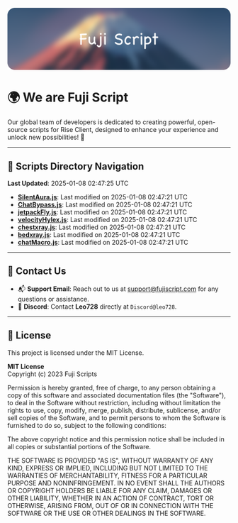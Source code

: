 ![Banner](.github/b.webp)

# 🌍 **We are Fuji Script**

Our global team of developers is dedicated to creating powerful, open-source scripts for Rise Client, designed to enhance your experience and unlock new possibilities! 🌟

---
<!-- SCRIPTS_NAVIGATION_START -->
## 📂 **Scripts Directory Navigation**

**Last Updated**: 2025-01-08 02:47:25 UTC

- **[SilentAura.js](scripts/SilentAura.js)**: Last modified on 2025-01-08 02:47:21 UTC
- **[ChatBypass.js](scripts/ChatBypass.js)**: Last modified on 2025-01-08 02:47:21 UTC
- **[jetpackFly.js](scripts/jetpackFly.js)**: Last modified on 2025-01-08 02:47:21 UTC
- **[velocityHylex.js](scripts/velocityHylex.js)**: Last modified on 2025-01-08 02:47:21 UTC
- **[chestxray.js](scripts/chestxray.js)**: Last modified on 2025-01-08 02:47:21 UTC
- **[bedxray.js](scripts/bedxray.js)**: Last modified on 2025-01-08 02:47:21 UTC
- **[chatMacro.js](scripts/chatMacro.js)**: Last modified on 2025-01-08 02:47:21 UTC

<!-- SCRIPTS_NAVIGATION_END -->

---

## 💬 **Contact Us**  
- 📬 **Support Email**: Reach out to us at [support@fujiscript.com](mailto:support@fujiscript.com) for any questions or assistance.  
- 💬 **Discord**: Contact **Leo728** directly at `Discord@leo728`.

---

## 📜 **License**

This project is licensed under the MIT License.  

**MIT License**  
Copyright (c) 2023 Fuji Scripts  

Permission is hereby granted, free of charge, to any person obtaining a copy of this software and associated documentation files (the "Software"), to deal in the Software without restriction, including without limitation the rights to use, copy, modify, merge, publish, distribute, sublicense, and/or sell copies of the Software, and to permit persons to whom the Software is furnished to do so, subject to the following conditions:  

The above copyright notice and this permission notice shall be included in all copies or substantial portions of the Software.  

THE SOFTWARE IS PROVIDED "AS IS", WITHOUT WARRANTY OF ANY KIND, EXPRESS OR IMPLIED, INCLUDING BUT NOT LIMITED TO THE WARRANTIES OF MERCHANTABILITY, FITNESS FOR A PARTICULAR PURPOSE AND NONINFRINGEMENT. IN NO EVENT SHALL THE AUTHORS OR COPYRIGHT HOLDERS BE LIABLE FOR ANY CLAIM, DAMAGES OR OTHER LIABILITY, WHETHER IN AN ACTION OF CONTRACT, TORT OR OTHERWISE, ARISING FROM, OUT OF OR IN CONNECTION WITH THE SOFTWARE OR THE USE OR OTHER DEALINGS IN THE SOFTWARE.  
